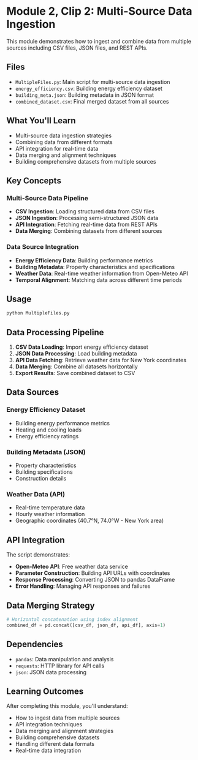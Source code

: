 # Module 2, Clip 2: Multi-Source Data Ingestion

This module demonstrates how to ingest and combine data from multiple sources including CSV files, JSON files, and REST APIs.

## Files

- `MultipleFiles.py`: Main script for multi-source data ingestion
- `energy_efficiency.csv`: Building energy efficiency dataset
- `building_meta.json`: Building metadata in JSON format
- `combined_dataset.csv`: Final merged dataset from all sources

## What You'll Learn

- Multi-source data ingestion strategies
- Combining data from different formats
- API integration for real-time data
- Data merging and alignment techniques
- Building comprehensive datasets from multiple sources

## Key Concepts

### Multi-Source Data Pipeline
- **CSV Ingestion**: Loading structured data from CSV files
- **JSON Ingestion**: Processing semi-structured JSON data
- **API Integration**: Fetching real-time data from REST APIs
- **Data Merging**: Combining datasets from different sources

### Data Source Integration
- **Energy Efficiency Data**: Building performance metrics
- **Building Metadata**: Property characteristics and specifications
- **Weather Data**: Real-time weather information from Open-Meteo API
- **Temporal Alignment**: Matching data across different time periods

## Usage

```bash
python MultipleFiles.py
```

## Data Processing Pipeline

1. **CSV Data Loading**: Import energy efficiency dataset
2. **JSON Data Processing**: Load building metadata
3. **API Data Fetching**: Retrieve weather data for New York coordinates
4. **Data Merging**: Combine all datasets horizontally
5. **Export Results**: Save combined dataset to CSV

## Data Sources

### Energy Efficiency Dataset
- Building energy performance metrics
- Heating and cooling loads
- Energy efficiency ratings

### Building Metadata (JSON)
- Property characteristics
- Building specifications
- Construction details

### Weather Data (API)
- Real-time temperature data
- Hourly weather information
- Geographic coordinates (40.7°N, 74.0°W - New York area)

## API Integration

The script demonstrates:
- **Open-Meteo API**: Free weather data service
- **Parameter Construction**: Building API URLs with coordinates
- **Response Processing**: Converting JSON to pandas DataFrame
- **Error Handling**: Managing API responses and failures

## Data Merging Strategy

```python
# Horizontal concatenation using index alignment
combined_df = pd.concat([csv_df, json_df, api_df], axis=1)
```

## Dependencies

- `pandas`: Data manipulation and analysis
- `requests`: HTTP library for API calls
- `json`: JSON data processing

## Learning Outcomes

After completing this module, you'll understand:
- How to ingest data from multiple sources
- API integration techniques
- Data merging and alignment strategies
- Building comprehensive datasets
- Handling different data formats
- Real-time data integration
